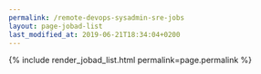 ```yaml
---
permalink: /remote-devops-sysadmin-sre-jobs
layout: page-jobad-list
last_modified_at: 2019-06-21T18:34:04+0200
---
```

{% include render_jobad_list.html permalink=page.permalink %}
